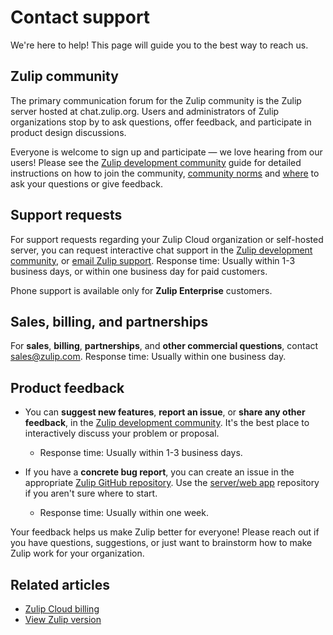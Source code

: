 # Contact support

We're here to help! This page will guide you to the best way to reach us.

## Zulip community

The primary communication forum for the Zulip community is the Zulip server
hosted at chat.zulip.org. Users and administrators of Zulip organizations stop
by to ask questions, offer feedback, and participate in product design
discussions.

Everyone is welcome to sign up and participate — we love hearing from our users!
Please see the [Zulip development community][development-community] guide for
detailed instructions on how to join the community, [community norms][community-norms]
and [where][development-community-streams] to ask your questions or give
feedback.

## Support requests

For support requests regarding your Zulip Cloud organization or self-hosted
server, you can request interactive chat support in the [Zulip development
community][development-community], or [email Zulip
support](mailto:support@zulip.com). Response time: Usually within 1-3 business days, or
  within one business day for paid customers.

Phone support is available only for **Zulip Enterprise** customers.

## Sales, billing, and partnerships

For **sales**, **billing**, **partnerships**, and **other commercial
questions**, contact [sales@zulip.com](mailto:sales@zulip.com). Response time:
Usually within one business day.

## Product feedback

* You can **suggest new features**, **report an issue**, or **share any other
  feedback**, in the [Zulip development community](#zulip-community). It's the
  best place to interactively discuss your problem or proposal.
    * Response time: Usually within 1-3 business days.

* If you have a **concrete bug report**, you can create an issue in the
  appropriate [Zulip GitHub repository](https://github.com/zulip). Use the
  [server/web app](https://github.com/zulip/zulip/issues/new) repository if you
  aren't sure where to start.
    * Response time: Usually within one week.

Your feedback helps us make Zulip better for everyone! Please reach out if you
have questions, suggestions, or just want to brainstorm how to make Zulip work
for your organization.

[development-community]: https://zulip.com/development-community/
[community-norms]: https://zulip.com/development-community/#community-norms
[development-community-streams]: https://zulip.com/development-community/#streams-for-zulip-users-and-administrators

## Related articles

* [Zulip Cloud billing](/help/zulip-cloud-billing)
* [View Zulip version](/help/view-zulip-version)
